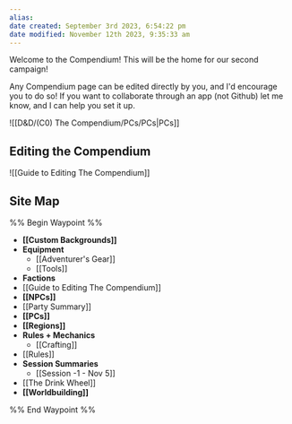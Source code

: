 ```yaml
---
alias: 
date created: September 3rd 2023, 6:54:22 pm
date modified: November 12th 2023, 9:35:33 am
---
```


Welcome to the Compendium! This will be the home for our second campaign!

Any Compendium page can be edited directly by you, and I'd encourage you to do so! If you want to collaborate through an app (not Github) let me know, and I can help you set it up.

![[D&D/(C0) The Compendium/PCs/PCs|PCs]]
## Editing the Compendium
![[Guide to Editing The Compendium]]
## Site Map
%% Begin Waypoint %%
- **[[Custom Backgrounds]]**
- **Equipment**
	- [[Adventurer's Gear]]
	- [[Tools]]
- **Factions**
- [[Guide to Editing The Compendium]]
- **[[NPCs]]**
- [[Party Summary]]
- **[[PCs]]**
- **[[Regions]]**
- **Rules + Mechanics**
	- [[Crafting]]
- [[Rules]]
- **Session Summaries**
	- [[Session -1 - Nov 5]]
- [[The Drink Wheel]]
- **[[Worldbuilding]]**

%% End Waypoint %%

